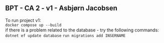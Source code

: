## BPT - CA 2 - v1 - Asbjørn Jacobsen 
To run project v1:  
`docker compose up --build`  
if there is a problem related to the database - try the following commands:  
`dotnet ef update database`
`run migrations add INSERNAME`
